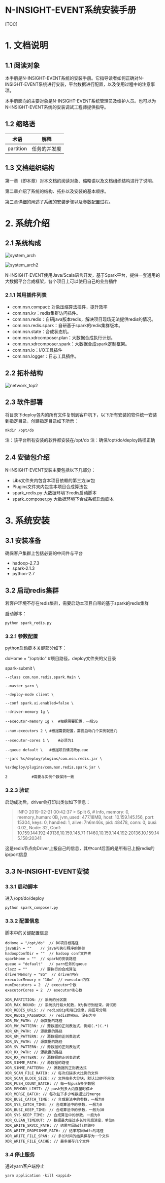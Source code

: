 # N-INSIGHT-EVENT系统安装手册

[TOC]

# 1.  文档说明

## 1.1  阅读对象

本手册是N-INSIGHT-EVENT系统的安装手册。它指导读者如何正确对N-INSIGHT-EVENT系统进行安装，平台数据进行配置，以及使用过程中的注意事项。

本手册面向的主要对象是N-INSIGHT-EVENT系统管理员及维护人员。也可以为N-INSIGHT-EVENT系统的安装调试工程师提供指导。

## 1.2  缩略语

| 术语     | 解释                                                         |
| -------- | ------------------------------------------------------------ |
| partition      | 任务的并发度                       |
 

## 1.3  文档组织结构

第一章（即本章）对本文档的阅读对象、缩略语以及文档组织结构进行了说明。

第二章介绍了系统的结构、拓扑以及安装的基本顺序。

第三章详细的阐述了系统的安装步骤以及参数配置过程。

# 2.  系统介绍

## 2.1  系统构成

![system_arch](imgs/system_arch.png)

![system_arch2](imgs/system_arch2.png)

N-INSIGHT-EVENT使用Java/Scala语言开发，基于Spark平台，提供一套通用的大数据平台合成框架，各个项目上可以使用自己的业务插件

### 2.1.1  常用插件列表

- com.nsn.compact: 对象压缩算法插件，提升效率
- com.nsn.kv：redis集群访问插件。
- com.nsn.redis：自研java版本redis，解决项目现场无法提供redis的情况。
- com.nsn.redis.spark：自研基于spark的redis集群版本。
- com.nsn.state：合成状态机。
- com.nsn.xdrcomposer.plan：大数据合成执行计划。
- com.nsn.xdrcomposer.spark：大数据合成spark定制框架。
- com.nsn.io：I/O工具插件
- com.nsn.logger：日志工具插件。


## 2.2    拓朴结构

![network_top2](imgs/network_top2.png)

## 2.3    软件部署

将目录下deploy包内的所有文件复制到客户机下，以下所有安装的软件统一安装到指定目录，创建指定目录如下所示：

```shell
mkdir /opt/do   
```

注：该平台所有安装的软件都安装在/opt/do
注：确保/opt/do/deploy路径正确
 

## 2.4    安装包介绍

N-INSIGHT-EVENT安装主要包括以下几部分： 

- Libs文件夹内包含本项目依赖的第三方jar包
- Plugins文件夹内包含本项目合成算法包
- spark_redis.py 大数据环境下redis启动脚本
- spark_composer.py 大数据环境下合成系统启动脚本


# 3.  系统安装

## 3.1  安装准备

确保客户集群上包括必要的中间件与平台

- hadoop-2.7.3
- spark-2.1.3
- python-2.7

## 3.2  启动redis集群

若客户环境不存在redis集群，需要启动本项目自带的基于spark的redis集群

启动脚本：

```shell
python spark_redis.py
```

### 3.2.1  参数配置

python启动脚本关键部分如下：

doHome = "/opt/do"         #项目路径，deploy文件夹的父目录

spark-submit \

    --class com.nsn.redis.spark.Main \
    
    --master yarn \
    
    --deploy-mode client \
    
    --conf spark.ui.enabled=false \
    
    --driver-memory 1g \
    
    --executor-memory 1g \	#根据需要配置，一般5G
    
    --num-executors 2 \	#根据需要配置，需要启动几个实例就是几
    
    --executor-cores 1 \	#必须为1
    
    --queue default \	#根据项目情况改queue
    
    --jars %s/deploy/plugins/com.nsn.redis.jar \
    
    %s/deploy/plugins/com.nsn.redis.spark.jar \
    
    2			#需要与实例个数保持一致


### 3.2.3  验证

启动成功后，driver会打印出类似如下信息：

> INFO 2019-02-21 00:42:37 > Split 6, # Info, memory: 0, memory_human: 0B, jvm_used: 477.18MB, host: 10.159.145.156, port: 15304, keys: 0, handled: 1, alive: 7h6m46s, pid: 48478, conn: 0, busi: 0.02, Node: 32, Conf: 10.159.144.192:49136,10.159.145.71:11460,10.159.144.192:20136,10.159.145.158:20341

这是redis节点向Driver上报自己的信息，其中conf后面的是所有已上报redis的ip/port信息


## 3.3  N-INSIGHT-EVENT安装

### 3.3.1  启动脚本

进入/opt/do/deploy

```shell
python spark_composer.py
```

### 3.3.2    配置信息

脚本中的关键配置信息

```properties
doHome = "/opt/do"	// DO项目根路径
javaBin = ""	// java可执行程序的路径
hadoopConfDir = ""	// hadoop conf文件夹
sparkHome = ""	// spark的安装路径
queue = "default"	// yarn任务的queue
clazz = ""		// 要执行的合成算法
driverMemory = "8G"  // driver内存
executorMemory = "10m"  // executor内存
numExecutors = 2  // executor个数
executorCores = 2  // executor核心数
```

```properties
XDR_PARTITION: // 系统的分区数
XDR_MAX_ROUND: // 系统执行最大轮数，0为执行到结束，调试用
XDR_REDIS_URLS: // redis的ip和端口信息，用逗号分隔
XDR_REDIS_PASSWORD: // redis的密码，没有为空
XDR_MW_PATH: // 源数据的路径
XDR_MW_PATTERN: // 源数据的正则表达式，例如(.*)(.*)
XDR_GM_PATH: // 源数据的路径
XDR_GM_PATTERN: // 源数据的正则表达式
XDR_SV_PATH: // 源数据的路径
XDR_SV_PATTERN: // 源数据的正则表达式
XDR_RX_PATH: // 源数据的路径
XDR_RX_PATTERN: // 源数据的正则表达式
XDR_S1MME_PATH: // 源数据的路径
XDR_S1MME_PATTERN: // 源数据的正则表达式
XDR_SCAN_FILE_RATIO: // 每次扫描多大比例的文件
XDR_SCAN_BLOCK_SIZE: // 文件按多大分块，默认128M不用改
XDR_PUSH_COUNT_BATCH: // 每一批push多少数据
XDR_MEMORY_LIMIT: // push到多大内存量时停止
XDR_MERGE_BATCH: // 每次拉下多少堆数据进行merge
XDR_BUSI_CATCH_TIME: // 合成算法中的参数，一般为0
XDR_SYS_CATCH_TIME: // 合成算法中的参数，一般为0
XDR_BUSI_KEEP_TIME: // 合成算法中的参数，一般为30
XDR_SYS_KEEP_TIME: // 合成算法中的参数，一般为0
XDR_CLEAN_TIMEOUT: // 数据最大经过多长时间后清空，单位m
XDR_WRITE_SRVCC_PATH: // 结果写回hdfs的路径
XDR_WRITE_DROPS1MME_PATH: // 结果写回hdfs的路径
XDR_WRITE_FILE_SPAN: // 多长时间的结果保存为一个文件
XDR_WRITE_FILE_CACHE: // 最多缓存几个文件
```


### 3.4    停止服务

通过yarn客户端停止

```shell
yarn application -kill <appid>
```


